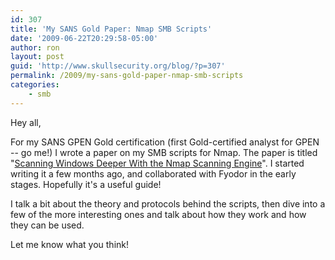 ```yaml
---
id: 307
title: 'My SANS Gold Paper: Nmap SMB Scripts'
date: '2009-06-22T20:29:58-05:00'
author: ron
layout: post
guid: 'http://www.skullsecurity.org/blog/?p=307'
permalink: /2009/my-sans-gold-paper-nmap-smb-scripts
categories:
    - smb
---
```


Hey all,

For my SANS GPEN Gold certification (first Gold-certified analyst for GPEN -- go me!) I wrote a paper on my SMB scripts for Nmap. The paper is titled "<a href='http://www.giac.org/certified_professionals/practicals/GPEN/00049.php'>Scanning Windows Deeper With the Nmap Scanning Engine</a>". I started writing it a few months ago, and collaborated with Fyodor in the early stages. Hopefully it's a useful guide!

I talk a bit about the theory and protocols behind the scripts, then dive into a few of the more interesting ones and talk about how they work and how they can be used. 

Let me know what you think!
<!--more-->